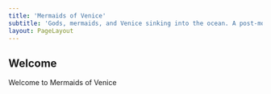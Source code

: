 ```yaml
---
title: 'Mermaids of Venice'
subtitle: 'Gods, mermaids, and Venice sinking into the ocean. A post-modern polyamorous fairy tale.'
layout: PageLayout
---
```


## Welcome

Welcome to Mermaids of Venice